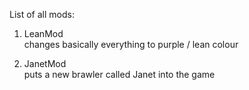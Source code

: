 List of all mods:

1. LeanMod\
   changes basically everything to purple / lean colour

2. JanetMod\
   puts a new brawler called Janet into the game
